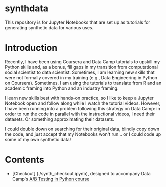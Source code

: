 # synthdata
This repository is for Jupyter Notebooks that are set up as tutorials for generating synthetic data for various uses.

# Introduction
Recently, I have been using Coursera and Data Camp tutorials to upskill my Python skills and, as a bonus, fill gaps in my transition from computational social scientist to data scientist. Sometimes, I am learning new skills that were not formally covered in my training (e.g., Data Engineering in Python on Coursera). Sometimes, I am using the tutorials to translate from R and an academic framing into Python and an industry framing.

I learn new skills best with hands-on practice, so I like to keep a Jupyter Notebook open and follow along while I watch the tutorial videos. However, I have been running into a problem following this strategy on Data Camp: in order to run the code in parallel with the instructional videos, I need their datasets. Or something approximating their datasets. 

I could double down on searching for their original data, blindly copy down the code, and just accept that my Notebooks won't run... or I could code up some of my own synthetic data!

# Contents
- [Checkout] (./synth_checkout.ipynb), designed to accompany Data Camp's [A/B Testing in Python course](https://www.datacamp.com/courses/ab-testing-in-python)

